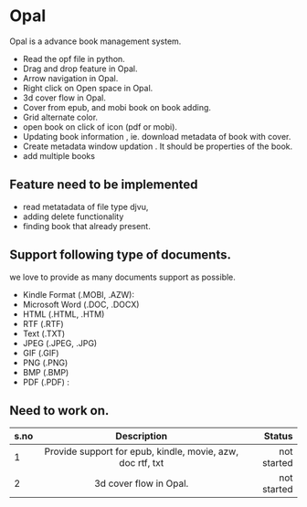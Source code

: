 # Opal
Opal is a advance book management system.


* Read the opf file in python.
* Drag and drop feature in Opal.
* Arrow navigation in Opal.
* Right click on Open space in Opal.
* 3d cover flow in Opal.
* Cover from epub, and mobi book on book adding.
* Grid alternate color.
* open book on click of icon (pdf or mobi).
* Updating book information , ie. download metadata of book with cover.
* Create metadata window updation . It should be properties of the book.
* add multiple books



## Feature need to be implemented

* read metatadata of file type djvu,
* adding delete functionality
* finding book that already present.


## Support following type of documents.
we love to provide as many documents support as possible.

* Kindle Format (.MOBI, .AZW):
* Microsoft Word (.DOC, .DOCX)
* HTML (.HTML, .HTM)
* RTF (.RTF)
* Text (.TXT)
* JPEG (.JPEG, .JPG)
* GIF (.GIF)
* PNG (.PNG)
* BMP (.BMP)
* PDF (.PDF) :

## Need to work on.
| s.no   |      Description      |  Status |
|----------|:-------------:|------:|
| 1 |Provide support for epub, kindle, movie, azw, doc rtf, txt | not started |
| 2 |3d cover flow in Opal.   |   not started |
